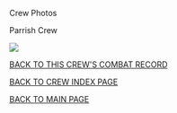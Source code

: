 
Crew Photos






 




Parrish Crew  
  

![](Parrish.jpg)
  
  

[BACK TO THIS CREW'S COMBAT RECORD](ValorToVictory/crews/Parrish.md)  

[BACK TO CREW INDEX PAGE](ValorToVictory/000crews.md)  

[BACK TO MAIN PAGE](ValorToVictory/index.html)


